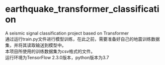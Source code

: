 # earthquake_transformer_classification
A seismic signal classification project based on Transformer<br>
通过运行train.py文件进行模型训练，在此之前，需要准备好自己的地震训练数据集，并将其读取输送到模型中。<br>
本项目所使用的训练数据集为csv格式的文件。<br>
运行环境为TensorFlow 2.3.0版本，python版本为3.7
